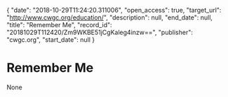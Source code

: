 {
  "date": "2018-10-29T11:24:20.311006", 
  "open_access": true, 
  "target_url": "http://www.cwgc.org/education/", 
  "description": null, 
  "end_date": null, 
  "title": "Remember Me", 
  "record_id": "20181029T112420/Zm9WKBE51jCgKaleg4inzw==", 
  "publisher": "cwgc.org", 
  "start_date": null
}

# Remember Me

None